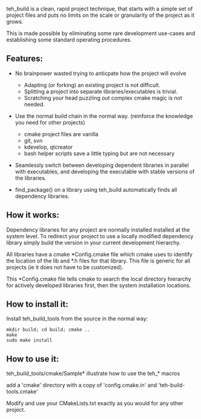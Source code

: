 teh_build is a clean, rapid project technique, that starts with a simple set 
of project files and puts no limits on the scale or granularity of the project
as it grows. 

This is made possible by eliminating some rare development use-cases and 
establishing some standard operating procedures.

Features:
--------

* No brainpower wasted trying to anticpate how the project will evolve
	+ Adapting (or forking) an existing project is not difficult.
	+ Splitting a project into separate libraries/executables is trivial.
	+ Scratching your head puzzling out complex cmake magic is not needed.

* Use the normal build chain in the normal way.
	(reinforce the knowledge you need for other projects)
	+ cmake project files are vanilla
	+ git, svn 
	+ kdevelop, qtcreator
	+ bash helper scripts save a little typing but are not necessary

* Seamlessly switch between developing dependent libraries in parallel with
	executables, and developing the executable with stable versions of the
	libraries.

* find_package() on a library using teh_build automatically finds all
	dependency libraries.

How it works:
------------

Dependency libraries for any project are normally installed installed at
the system level. To redirect your project to use a locally modified dependency
library simply build the version in your current development hierarchy.	

All libraries have a cmake *Config.cmake file which cmake uses to identify
the location of the lib and *.h files for that library. This file is 
generic for all projects (ie it does not have to be customized).

This *Config.cmake file tells cmake to search the local directory hierarchy
for actively developed libraries first, then the system installation locations.
	
	
How to install it:
-----------------

Install teh_build_tools from the source in the normal way:
		
    mkdir build; cd build; cmake ..
    make 
    sudo make install

How to use it:
--------------

teh_build_tools/cmake/Sample* illustrate how to use the teh_* macros

add a 'cmake' directory with a copy of 'config.cmake.in' and 'teh-build-tools.cmake'


Modify and use your CMakeLists.txt exactly as you would for any other project.

	


